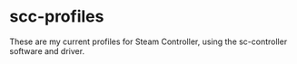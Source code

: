 # scc-profiles
These are my current profiles for Steam Controller, using the sc-controller software and driver.
